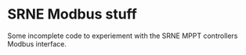 # SRNE Modbus stuff

Some incomplete code to experiement with the SRNE MPPT controllers Modbus interface. 

